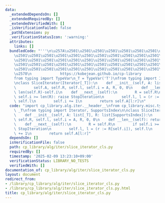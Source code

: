 ```yaml
---
data:
  _extendedDependsOn: []
  _extendedRequiredBy: []
  _extendedVerifiedWith: []
  _isVerificationFailed: false
  _pathExtension: py
  _verificationStatusIcon: ':warning:'
  attributes:
    links: []
  bundledCode: "'''\n\u257A\u2501\u2501\u2501\u2501\u2501\u2501\u2501\u2501\u2501\u2501\
    \u2501\u2501\u2501\u2501\u2501\u2501\u2501\u2501\u2501\u2501\u2501\u2501\u2501\
    \u2501\u2501\u2501\u2501\u2501\u2501\u2501\u2501\u2501\u2501\u2501\u2501\u2501\
    \u2501\u2501\u2501\u2501\u2501\u2501\u2501\u2501\u2501\u2501\u2501\u2501\u2501\
    \u2501\u2501\u2501\u2501\u2501\u2501\u2501\u2501\u2501\u2501\u2501\u2501\u2501\
    \u2578\n             https://kobejean.github.io/cp-library               \n'''\n\
    from typing import TypeVar\n_T = TypeVar('T')\nfrom typing import Iterator, SupportsIndex\n\
    \nclass SliceIterator(Iterator[_T]):\n    def __init__(self, A: list[_T], R: list[SupportsIndex]):\n\
    \        self.A, self.R, self.l, self.i = A, R, 0, 0\n    def __len__(self): return\
    \ len(self.R)-self.i\n    def __next__(self):\n        R = self.R\n        if\
    \ self.i >= len(R): raise StopIteration\n        self.l, l = (r := R[self.i]),\
    \ self.l\n        self.i += 1\n        return self.A[l:r]\n"
  code: "import cp_library.alg.iter.__header__\nfrom cp_library.misc.typing import\
    \ _T\nfrom typing import Iterator, SupportsIndex\n\nclass SliceIterator(Iterator[_T]):\n\
    \    def __init__(self, A: list[_T], R: list[SupportsIndex]):\n        self.A,\
    \ self.R, self.l, self.i = A, R, 0, 0\n    def __len__(self): return len(self.R)-self.i\n\
    \    def __next__(self):\n        R = self.R\n        if self.i >= len(R): raise\
    \ StopIteration\n        self.l, l = (r := R[self.i]), self.l\n        self.i\
    \ += 1\n        return self.A[l:r]"
  dependsOn: []
  isVerificationFile: false
  path: cp_library/alg/iter/slice_iterator_cls.py
  requiredBy: []
  timestamp: '2025-02-09 13:23:10+09:00'
  verificationStatus: LIBRARY_NO_TESTS
  verifiedWith: []
documentation_of: cp_library/alg/iter/slice_iterator_cls.py
layout: document
redirect_from:
- /library/cp_library/alg/iter/slice_iterator_cls.py
- /library/cp_library/alg/iter/slice_iterator_cls.py.html
title: cp_library/alg/iter/slice_iterator_cls.py
---
```

